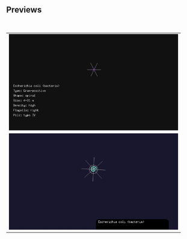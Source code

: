 ## Previews

<table>
  <tr>
    <td>
      <a href="./public/images/preview.mp4">
        <img src="./img/preview.gif" alt="Preview 00" width="450" />
      </a>
    </td>
  </tr>
  <tr><br/></tr>
  <tr>
    <td>
      <a href="./img/preview1.mp4">
        <img src="./img/preview1.gif" alt="Preview 01" width="450" />
      </a>
    </td>
  </tr>
</table>


